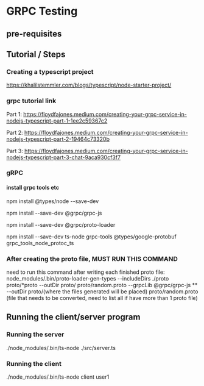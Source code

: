# GRPC Testing

## pre-requisites

## Tutorial / Steps
### Creating a typescript project
https://khalilstemmler.com/blogs/typescript/node-starter-project/

### grpc tutorial link
Part 1: https://floydfajones.medium.com/creating-your-grpc-service-in-nodejs-typescript-part-1-1ee2c59367c2

Part 2: https://floydfajones.medium.com/creating-your-grpc-service-in-nodejs-typescript-part-2-19464c73320b

Part 3: https://floydfajones.medium.com/creating-your-grpc-service-in-nodejs-typescript-part-3-chat-9aca930cf3f7


### gRPC
#### install grpc tools etc

npm install @types/node --save-dev

npm install --save-dev @grpc/grpc-js

npm install --save-dev @grpc/proto-loader

npm install --save-dev ts-node grpc-tools @types/google-protobuf grpc_tools_node_protoc_ts 




### After creating the proto file, MUST RUN THIS COMMAND
need to run this command after writing each finished proto file:  
node_modules/.bin/proto-loader-gen-types --includeDirs ./proto proto/*proto --outDir proto/ proto/random.proto --grpcLib @grpc/grpc-js
** --outDir proto/(where the files generated will be placed) proto/random.proto (file that needs to be converted, need to list all if have more than 1 proto file)


## Running the client/server program
### Running the server
./node_modules/.bin/ts-node ./src/server.ts

### Running the client
./node_modules/.bin/ts-node client user1


